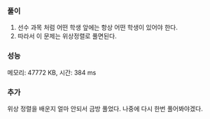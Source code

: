 ### 풀이
1. 선수 과목 처럼 어떤 학생 앞에는 항상 어떤 학생이 있어야 한다.
2. 따라서 이 문제는 위상정렬로 풀면된다.

### 성능
메모리: 47772 KB, 시간: 384 ms

### 추가
위상 정렬을 배운지 얼마 안되서 금방 풀었다. 나중에 다시 한번 풀어봐야겠다.